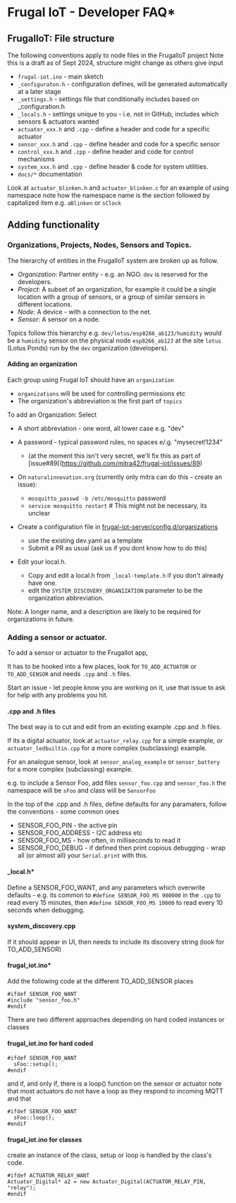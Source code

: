 # Frugal IoT - Developer FAQ*

## FrugalIoT: File structure

The following conventions apply to node files in the FrugalIoT project
Note this is a draft as of Sept 2024, structure might change as others give input

* `frugal-iot.ino`  - main sketch
* `_configuraton.h`	- configuration defines, will be generated automatically at a later stage
* `_settings.h`		- settings file that conditionally includes based on _configuration.h
* `_locals.h` 		- settings unique to you - i.e. not in GitHub, includes which sensors & actuators wanted
* `actuator_xxx.h` and `.cpp`	- define a header and code for a specific actuator
* `sensor_xxx.h` and `.cpp`	- define header and code for a specific sensor
* `control_xxx.h` and `.cpp`	- define header and code for control mechanisms
* `system_xxx.h` and `.cpp` - define header & code for system utilities. 
* `docs/*` documentation 

Look at `actuator_blinken.h` and `actuator_blinken.c` for an example of using namespace note how the namespace name is the section followed by capitalized item e.g. `aBlinken` or `sClock`

## Adding functionality

### Organizations, Projects, Nodes, Sensors and Topics.
The hierarchy of entities in the FrugalIoT system are broken up as follow.
* _Organization_: Partner entity - e.g. an NGO.  `dev` is reserved for the developers.
* _Project_: A subset of an organization, for example it could be a single location with a group of sensors, or a group of similar sensors in different locations.
* _Node_: A device - with a connection to the net.
* _Sensor_: A sensor on a node.

Topics follow this hierarchy e.g. `dev/lotus/esp8266_ab123/humidity` would be a `humidity` sensor on the physical node
`esp8266_ab123` at the site `lotus` (Lotus Ponds) run by the `dev` organization (developers). 

#### Adding an organization

Each group using Frugal IoT should have an `organization`
- `organizations` will be used for controlling permissions etc
- The organization's abbreviation is the first part of `topics`

To add an Organization: Select
* A short abbreviation - one word, all lower case e.g. "dev"
* A password - typical password rules, no spaces e/.g. "mysecret!1234"
  * (at the moment this isn't very secret, we'll fix this as part of [issue#89[(https://github.com/mitra42/frugal-iot/issues/89)
  
* On `naturalinnovation.org` (currently only mitra can do this - create an issue):
  * `mosquitto_passwd -b /etc/mosquitto` <organization abbreviation> password
  * `service mosquitto restart`   # This might not be necessary, its unclear

* Create a configuration file in [frugal-iot-server/config.d/organizations](https://github.com/mitra42/frugal-iot-server/tree/main/config.d/organizations)
  * use the existing dev.yaml as a template
  * Submit a PR as usual (ask us if you dont know how to do this)
* Edit your local.h.
  * Copy and edit a local.h from `_local-template.h` if you don't already have one.
  * edit the `SYSTEM_DISCOVERY_ORGANIZATION` parameter to be the organization abbreviation.

Note: A longer name, and a description are likely to be required for organizations in future.

### Adding a sensor or actuator.

To add a sensor or actuator to the FrugalIot app, 

It has to be hooked into a few places, look for `TO_ADD_ACTUATOR` or `TO_ADD_SENSOR` and needs `.cpp` and `.h` files.

Start an issue - let people know you are working on it, use that issue to ask for help with any problems you hit. 

#### .cpp and .h files

The best way is to cut and edit from an existing example .cpp and .h files.

If its a digital actuator, look at `actuator_relay.cpp` for a simple example, 
or `actuator_ledbuiltin.cpp` for a more complex (subclassing) example.

For an analogue sensor, look at `sensor_analog_example` 
or `sensor_battery` for a more complex (subclassing) example.

e.g. to include a Sensor Foo, add files `sensor_foo.cpp` and `sensor_foo.h`
the namespace will be `sFoo` and class will be `SensorFoo`

In the top of the .cpp and .h files, define defaults for any paramaters,
follow the conventions - some common ones
* SENSOR_FOO_PIN - the active pin
* SENSOR_FOO_ADDRESS - I2C address etc
* SENSOR_FOO_MS - how often, in milliseconds to read it
* SENSOR_FOO_DEBUG - if defined then print copious debugging - wrap all (or almost all) your `Serial.print` with this. 

#### _local.h*
Define a SENSOR_FOO_WANT, and any parameters which overwrite defaults - e.g. its common to `#define SENSOR_FOO_MS 900000` in the `.cpp` to read every 15 minutes, then `#define SENSOR_FOO_MS 10000` to read every 10 seconds when debugging.
  
#### system_discovery.cpp
If it should appear in UI, then needs to include its discovery string (look for TO_ADD_SENSOR) 

#### frugal_iot.ino*
Add the following code at the different TO_ADD_SENSOR places
```
#ifdef SENSOR_FOO_WANT
#include "sensor_foo.h"
#endif
```
There are two different approaches depending on hard coded instances or classes

#### frugal_iot.ino for hard coded
```
#ifdef SENSOR_FOO_WANT
  sFoo::setup();
#endif
```
and if, and only if, there is a loop() function on the sensor or actuator
note that most actuators do not have a loop as they respond to incoming MQTT
and that
```
#ifdef SENSOR_FOO_WANT
  sFoo::loop();
#endif
```
#### frugal_iot.ino for classes
create an instance of the class, setup or loop is handled by the class's code.
```
#ifdef ACTUATOR_RELAY_WANT
Actuator_Digital* a2 = new Actuator_Digital(ACTUATOR_RELAY_PIN, "relay");
#endif
```



